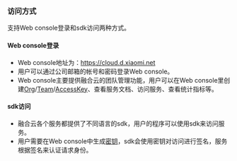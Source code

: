 ### 访问方式
支持Web console登录和sdk访问两种方式。

#### Web console登录
- Web console地址为：https://cloud.d.xiaomi.net
- 用户可以通过公司邮箱的帐号和密码登录Web console。
- Web console主要提供融合云的团队管理功能，用户可以在Web console里创建[Org](organization.md)/[Team](team.md)/[AccessKey](key_signature.md)、查看服务文档、访问服务、查看统计指标等。

#### sdk访问
- 融合云各个服务都提供了不同语言的sdk，用户的程序可以使用sdk来访问服务。
- 用户需要在Web console中生成[密钥](key_signature.md)，sdk会使用密钥对访问进行签名，服务根据签名来认证请求身份。
